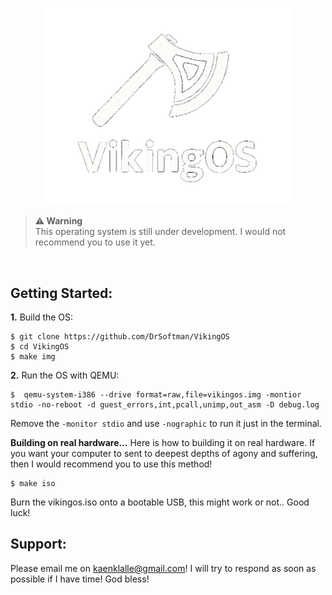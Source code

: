 
<p align="center">
<img src="assets/VikingOS_git_logo.png" width="400" />
</p>
  
> **⚠ Warning**<br> This operating system is still under development. I would not recommend you to use it yet. 

<br>

## Getting Started:

**1.** Build the OS:
```
$ git clone https://github.com/DrSoftman/VikingOS
$ cd VikingOS
$ make img
```

**2.** Run the OS with QEMU:
```
$  qemu-system-i386 --drive format=raw,file=vikingos.img -montior stdio -no-reboot -d guest_errors,int,pcall,unimp,out_asm -D debug.log
```
Remove the ``-monitor stdio`` and use ``-nographic`` to run it just in the terminal.

**Building on real hardware...**
Here is how to building it on real hardware. If you want your computer to sent to deepest depths of agony and suffering, then I would recommend you to use this method!
```
$ make iso
```
Burn the vikingos.iso onto a bootable USB, this might work or not.. Good luck!

## Support:
Please email me on kaenklalle@gmail.com!
I will try to respond as soon as possible if I have time! God bless!

